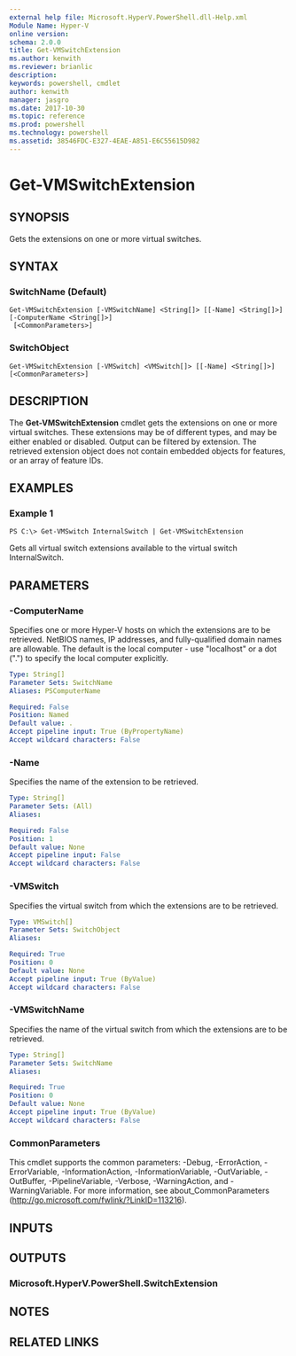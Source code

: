 ```yaml
---
external help file: Microsoft.HyperV.PowerShell.dll-Help.xml
Module Name: Hyper-V
online version: 
schema: 2.0.0
title: Get-VMSwitchExtension
ms.author: kenwith
ms.reviewer: brianlic
description: 
keywords: powershell, cmdlet
author: kenwith
manager: jasgro
ms.date: 2017-10-30
ms.topic: reference
ms.prod: powershell
ms.technology: powershell
ms.assetid: 38546FDC-E327-4EAE-A851-E6C55615D982
---
```


# Get-VMSwitchExtension

## SYNOPSIS
Gets the extensions on one or more virtual switches.

## SYNTAX

### SwitchName (Default)
```
Get-VMSwitchExtension [-VMSwitchName] <String[]> [[-Name] <String[]>] [-ComputerName <String[]>]
 [<CommonParameters>]
```

### SwitchObject
```
Get-VMSwitchExtension [-VMSwitch] <VMSwitch[]> [[-Name] <String[]>] [<CommonParameters>]
```

## DESCRIPTION
The **Get-VMSwitchExtension** cmdlet gets the extensions on one or more virtual switches.
These extensions may be of different types, and may be either enabled or disabled.
Output can be filtered by extension.
The retrieved extension object does not contain embedded objects for features, or an array of feature IDs.

## EXAMPLES

### Example 1
```
PS C:\> Get-VMSwitch InternalSwitch | Get-VMSwitchExtension
```

Gets all virtual switch extensions available to the virtual switch InternalSwitch.

## PARAMETERS

### -ComputerName
Specifies one or more Hyper-V hosts on which the extensions are to be retrieved.
NetBIOS names, IP addresses, and fully-qualified domain names are allowable.
The default is the local computer - use "localhost" or a dot (".") to specify the local computer explicitly.

```yaml
Type: String[]
Parameter Sets: SwitchName
Aliases: PSComputerName

Required: False
Position: Named
Default value: .
Accept pipeline input: True (ByPropertyName)
Accept wildcard characters: False
```

### -Name
Specifies the name of the extension to be retrieved.

```yaml
Type: String[]
Parameter Sets: (All)
Aliases: 

Required: False
Position: 1
Default value: None
Accept pipeline input: False
Accept wildcard characters: False
```

### -VMSwitch
Specifies the virtual switch from which the extensions are to be retrieved.

```yaml
Type: VMSwitch[]
Parameter Sets: SwitchObject
Aliases: 

Required: True
Position: 0
Default value: None
Accept pipeline input: True (ByValue)
Accept wildcard characters: False
```

### -VMSwitchName
Specifies the name of the virtual switch from which the extensions are to be retrieved.

```yaml
Type: String[]
Parameter Sets: SwitchName
Aliases: 

Required: True
Position: 0
Default value: None
Accept pipeline input: True (ByValue)
Accept wildcard characters: False
```

### CommonParameters
This cmdlet supports the common parameters: -Debug, -ErrorAction, -ErrorVariable, -InformationAction, -InformationVariable, -OutVariable, -OutBuffer, -PipelineVariable, -Verbose, -WarningAction, and -WarningVariable. For more information, see about_CommonParameters (http://go.microsoft.com/fwlink/?LinkID=113216).

## INPUTS

## OUTPUTS

### Microsoft.HyperV.PowerShell.SwitchExtension

## NOTES

## RELATED LINKS

